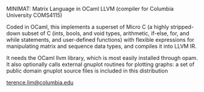 MINIMAT: Matrix Language in OCaml LLVM (compiler for Columbia University COMS4115)

Coded in OCaml, this implements a superset of Micro C (a highly stripped-down 
subset of C (ints, bools, and void types, arithmetic, if-else, for, and 
while statements, and user-defined functions) with flexible expressions for
manipulating matrix and sequence data types, and compiles it into LLVM IR.

It needs the OCaml llvm library, which is most easily installed through opam.
It also optionally calls external gnuplot routines for plotting graphs: a set
of public domain gnuplot source files is included in this distribution

terence.lim@columbia.edu
